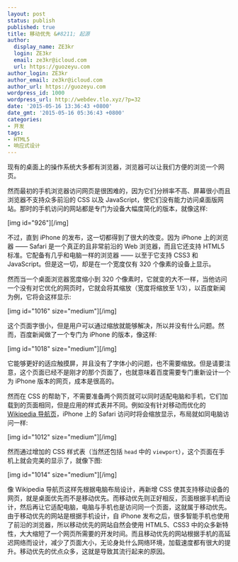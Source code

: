 ```yaml
---
layout: post
status: publish
published: true
title: 移动优先 &#8211; 起源
author:
  display_name: ZE3kr
  login: ZE3kr
  email: ze3kr@icloud.com
  url: https://guozeyu.com
author_login: ZE3kr
author_email: ze3kr@icloud.com
author_url: https://guozeyu.com
wordpress_id: 1000
wordpress_url: http://webdev.tlo.xyz/?p=32
date: '2015-05-16 13:36:43 +0800'
date_gmt: '2015-05-16 05:36:43 +0800'
categories:
- 开发
tags:
- HTML5
- 响应式设计
---
```

<p>现有的桌面上的操作系统大多都有浏览器，浏览器可以让我们方便的浏览一个网页。</p>
<p>然而最初的手机浏览器访问网页是很困难的，因为它们分辨率不高、屏幕很小而且浏览器不支持众多前沿的 CSS 以及 JavaScript，使它们没有能力访问桌面版网站。那时的手机访问的网站都是专门为设备大幅度简化的版本，就像这样:</p>
<p>[img id="926"][/img]</p>
<p>不过，直到 iPhone 的发布，这一切都得到了很大的改变。因为 iPhone 上的浏览器 —— Safari 是一个真正的且非常前沿的 Web 浏览<!--more-->器，而且它还支持 HTML5 标准。它配备有几乎和电脑一样的浏览器 —— 以至于它支持 CSS3 和 JavaScript。但是这一切，却是在一个宽度仅有 320 个像素的设备上显示。</p>
<p>然而当一个桌面浏览器宽度缩小到 320 个像素时，它就变的大不一样，当他访问一个没有对它优化的网页时，它就会将其缩放（宽度将缩放至 1/3），以百度新闻为例，它将会这样显示:</p>
<p>[img id="1016" size="medium"][/img]</p>
<p>这个页面字很小，但是用户可以通过缩放就能够解决，所以并没有什么问题。然而，百度新闻做了一个专门为 iPhone 的版本，像这样:</p>
<p>[img id="1018" size="medium"][/img]</p>
<p>它能够更好的适应触摸屏，并且没有了字体小的问题，也不需要缩放。但是请要注意，这个页面已经不是刚才的那个页面了，也就意味着百度需要专门重新设计一个为 iPhone 版本的网页，成本是很高的。</p>
<p>然而在 CSS 的帮助下，不需要准备两个网页就可以同时适配电脑和手机，它们加载到的页面相同，但是应用的样式表并不同。例如没有针对移动而优化的 <a href="https://www.wikipedia.org/">Wikipedia 导航页</a>，iPhone 上的 Safari 访问时将会缩放显示，布局就如同电脑访问一样:</p>
<p>[img id="1012" size="medium"][/img]</p>
<p>然而通过增加的 CSS 样式表（当然还包括 <code>head</code> 中的 <code>viewport</code>），这个页面在手机上就会完美的显示了，就像下图:</p>
<p>[img id="1014" size="medium"][/img]</p>
<p>像 Wikipedia 导航页这样先根据电脑布局设计，再新增 CSS 使其支持移动设备的网页，就是桌面优先而不是移动优先。而移动优先则正好相反，页面根据手机而设计，然后再让它适配电脑，电脑与手机也是访问同一个页面，这就属于移动优先。由于移动优先的网站是根据手机设计，自 iPhone 发布之后，很多智能手机也使用了前沿的浏览器，所以移动优先的网站自然会使用 HTML5、CSS3 中的众多新特性，大大缩短了一个网页所需要的开发时间。而且移动优先的网站根据手机的高延迟网络而设计，减少了页面大小，无论身处什么网络环境，加载速度都有很大的提升。移动优先的优点众多，这就是导致其流行起来的原因。</p>
